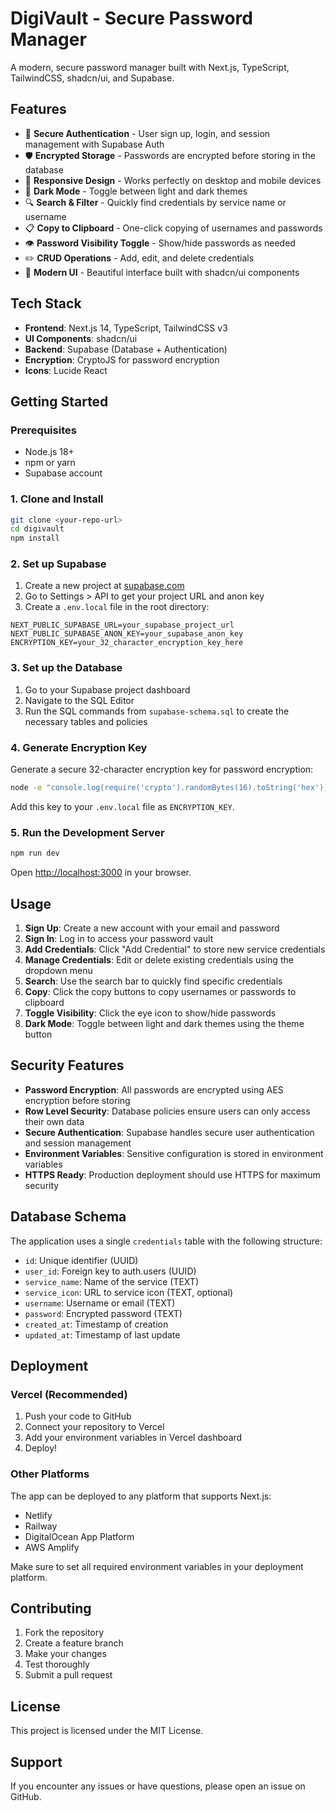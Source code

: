 # DigiVault - Secure Password Manager

A modern, secure password manager built with Next.js, TypeScript, TailwindCSS, shadcn/ui, and Supabase.

## Features

- 🔐 **Secure Authentication** - User sign up, login, and session management with Supabase Auth
- 🛡️ **Encrypted Storage** - Passwords are encrypted before storing in the database
- 📱 **Responsive Design** - Works perfectly on desktop and mobile devices
- 🌙 **Dark Mode** - Toggle between light and dark themes
- 🔍 **Search & Filter** - Quickly find credentials by service name or username
- 📋 **Copy to Clipboard** - One-click copying of usernames and passwords
- 👁️ **Password Visibility Toggle** - Show/hide passwords as needed
- ✏️ **CRUD Operations** - Add, edit, and delete credentials
- 🎨 **Modern UI** - Beautiful interface built with shadcn/ui components

## Tech Stack

- **Frontend**: Next.js 14, TypeScript, TailwindCSS v3
- **UI Components**: shadcn/ui
- **Backend**: Supabase (Database + Authentication)
- **Encryption**: CryptoJS for password encryption
- **Icons**: Lucide React

## Getting Started

### Prerequisites

- Node.js 18+ 
- npm or yarn
- Supabase account

### 1. Clone and Install

```bash
git clone <your-repo-url>
cd digivault
npm install
```

### 2. Set up Supabase

1. Create a new project at [supabase.com](https://supabase.com)
2. Go to Settings > API to get your project URL and anon key
3. Create a `.env.local` file in the root directory:

```env
NEXT_PUBLIC_SUPABASE_URL=your_supabase_project_url
NEXT_PUBLIC_SUPABASE_ANON_KEY=your_supabase_anon_key
ENCRYPTION_KEY=your_32_character_encryption_key_here
```

### 3. Set up the Database

1. Go to your Supabase project dashboard
2. Navigate to the SQL Editor
3. Run the SQL commands from `supabase-schema.sql` to create the necessary tables and policies

### 4. Generate Encryption Key

Generate a secure 32-character encryption key for password encryption:

```bash
node -e "console.log(require('crypto').randomBytes(16).toString('hex'))"
```

Add this key to your `.env.local` file as `ENCRYPTION_KEY`.

### 5. Run the Development Server

```bash
npm run dev
```

Open [http://localhost:3000](http://localhost:3000) in your browser.

## Usage

1. **Sign Up**: Create a new account with your email and password
2. **Sign In**: Log in to access your password vault
3. **Add Credentials**: Click "Add Credential" to store new service credentials
4. **Manage Credentials**: Edit or delete existing credentials using the dropdown menu
5. **Search**: Use the search bar to quickly find specific credentials
6. **Copy**: Click the copy buttons to copy usernames or passwords to clipboard
7. **Toggle Visibility**: Click the eye icon to show/hide passwords
8. **Dark Mode**: Toggle between light and dark themes using the theme button

## Security Features

- **Password Encryption**: All passwords are encrypted using AES encryption before storing
- **Row Level Security**: Database policies ensure users can only access their own data
- **Secure Authentication**: Supabase handles secure user authentication and session management
- **Environment Variables**: Sensitive configuration is stored in environment variables
- **HTTPS Ready**: Production deployment should use HTTPS for maximum security

## Database Schema

The application uses a single `credentials` table with the following structure:

- `id`: Unique identifier (UUID)
- `user_id`: Foreign key to auth.users (UUID)
- `service_name`: Name of the service (TEXT)
- `service_icon`: URL to service icon (TEXT, optional)
- `username`: Username or email (TEXT)
- `password`: Encrypted password (TEXT)
- `created_at`: Timestamp of creation
- `updated_at`: Timestamp of last update

## Deployment

### Vercel (Recommended)

1. Push your code to GitHub
2. Connect your repository to Vercel
3. Add your environment variables in Vercel dashboard
4. Deploy!

### Other Platforms

The app can be deployed to any platform that supports Next.js:
- Netlify
- Railway
- DigitalOcean App Platform
- AWS Amplify

Make sure to set all required environment variables in your deployment platform.

## Contributing

1. Fork the repository
2. Create a feature branch
3. Make your changes
4. Test thoroughly
5. Submit a pull request

## License

This project is licensed under the MIT License.

## Support

If you encounter any issues or have questions, please open an issue on GitHub.